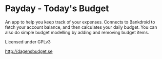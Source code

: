 Payday - Today's Budget
========================

An app to help you keep track of your expenses. Connects to Bankdroid to fetch your account balance, and then calculates your daily budget. You can also do simple budget modelling by adding and removing budget items.

Licensed under GPLv3

http://dagensbudget.se
